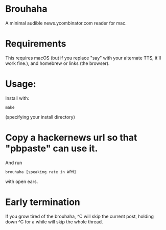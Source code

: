 # Brouhaha
A minimal audible news.ycombinator.com reader for mac.

# Requirements
This requires macOS (but if you replace "say" with your alternate TTS, it'll work fine.), and homebrew or links (the browser).

# Usage:
Install with:
```
make
```
(specifying your install directory)

# Copy a hackernews url so that "pbpaste" can use it.
And run
```
brouhaha [speaking rate in WPM]
```
with open ears.

# Early termination
If you grow tired of the brouhaha, ^C will skip the current post, holding down ^C for a while will skip the whole thread.
